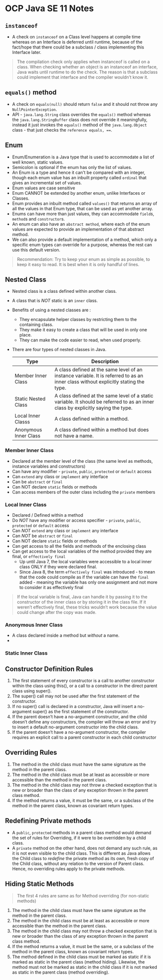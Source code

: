 # OCP Java SE 11 Notes

## `instanceof`

 * A check on `instanceof` on a Class level happens at compile time
   whereas on an Interface is deferred until runtime, because of the
   fact/hope that there could be a subclass / class implementing this
   Interface later.
 > The compilation check only applies when instanceof is called on a class. When checking whether an object is an instanceof an interface, Java waits until runtime to do the
   check. The reason is that a subclass could implement that interface and the compiler
   wouldn’t know it.

## `equals()` method

 * A check on `equals(null)` should return `false` and 
    it should not throw any `NullPointerException`.
 * API - `java.lang.String` class overrides the `equals()` method
    whereas the `java.lang.StringBuffer` class does not override it 
   meaningfully, instead it just invokes the `equals()` method of the 
   `java.lang.Object` class - that just checks the 
   `reference equals, ==`.
   
## Enum

 * Enum/Enumeration is a Java type that is used to accommodate a list of well known, static values. 
 * Semicolon is optional if the enum has only the list of values.
 * An Enum is a type and hence it can't be compared with an integer, though
   each enum value has an inbuilt property called `ordinal` that gives an
   incremental set of values.
 * Enum values are case sensitive
 * Enum CANNOT be extended by another enum, unlike Interfaces or Classes.
 * Enum provides an inbuilt method called `values()` that returns an array of 
   all the values in that Enum type, that can be used as yet another array.
 * Enums can have more than just values, they can accommodate `field`s, 
   `method`s and `constructor`s. 
 * An enum can also have an `abstract method`, where each of the enum values are
   expected to provide an implementation of that abstract method. 
 * We can also provide a default implementation of a method, which only a specific
   enum types can override for a purpose, whereas the rest can use this default version.
   
> Recommendation: Try to keep your enum as simple as possible, to keep it easy to read. 
> It is best when it is only handful of lines.

## Nested Class

 * Nested class is a class defined within another class. 
 * A class that is *NOT* static is an `inner` class.
 * Benefits of using a nested classes are :
     * They encapsulate helper classes by restricting them to the containing class.
     * They make it easy to create a class that will be used in only one place.
     * They can make the code easier to read, when used properly.
 * There are four types of nested classes in Java.
    
    | Type | Description |
    | ---- | ----------- |
    | Member Inner Class | A class defined at the same level of an instance variable. It is referred to as an inner class without explicitly stating the type. | 
    | Static Nested Class | A class defined at the same level of a static variable. It should be referred to as an inner class by explicitly saying the type. |
    | Local Inner Classs | A class defined within a method. |
    | Anonymous Inner Class | A class defined within a method but does not have a name. |

### Member Inner Class

 * Declared at the member level of the class (the same level as methods, instance variables and constructors)
 * Can have any modifier - `private`, `public`, `protected` or `default` access
 * Can `extend` any class or `implement` any interface
 * Can be `abstract` or `final`   
 * Can NOT declare `static` fields or methods   
 * Can access members of the outer class including the `private` members

### Local Inner Class

* Declared / Defined within a method
* Do _NOT_ have any modifier or access specifier - `private`, `public`, `protected` or `default` access
* Can _NOT_ `extend` any class or `implement` any interface
* Can _NOT_ be `abstract` or `final`
* Can NOT declare `static` fields or methods
* Can get access to all the fields and methods of the enclosing class
* Can get access to the local variables of the method provided they are final, or `effectively final`
    * Up until Java 7, the local variables were accessible to a local inner class ONLY if they were declared final.
    * Since Java 8, the term `effectively final` was introduced - to mean that the
      code could compile as if the variable can have the `final` added -
      meaning the variable has only one assignment and not more to consider it as effectively final

> If the local variable is final,  Java can handle it by passing it to the constructor
> of the inner class or by storing it in the class file.
> If it weren’t effectively final, these tricks wouldn’t work because the value could change
after the copy was made.

### Anonymous Inner Class

* A class declared inside a method but *without* a name.
* 

### Static Inner Class

## Constructor Definition Rules

1. The first statement of every constructor is a call to another constructor within the class
   using this(), or a call to a constructor in the direct parent class using super().
2. The super() call may not be used after the first statement of the constructor.
3. If no super() call is declared in a constructor, Java will insert a no-argument super()
   as the first statement of the constructor.
4. If the parent doesn’t have a no-argument constructor, and the child doesn’t define any
   constructors, the compiler will throw an error and try to insert a default no-argument
   constructor into the child class.
5. If the parent doesn’t have a no-argument constructor, the compiler requires an explicit
   call to a parent constructor in each child constructor
   
## Overriding Rules

1. The method in the child class must have the same signature as the method in the parent
   class.
2. The method in the child class must be at least as accessible or more accessible than the
   method in the parent class.
3. The method in the child class may not throw a checked exception that is new or
   broader than the class of any exception thrown in the parent class method.
4. If the method returns a value, it must be the same, or a subclass of the method in the
   parent class, known as covariant return types.
   
## Redefining Private methods

* A `public`, `protected` methods in a parent class method would demand the 
  set of rules for Overriding, if it were to be overridden by a child class.
* A `private` method on the other hand, does not demand any such rule, as it
  is not even visible to the child class. This is different as Java allows the
  Child class to *redefine* the private method as its own, fresh copy of the
  Child class, without any relation to the version of Parent class. Hence, no
  overriding rules apply to the private methods.

## Hiding Static Methods

> The first 4 rules are same as for Method overriding (for non-static methods)

1. The method in the child class must have the same signature as the method in the parent
   class.
2. The method in the child class must be at least as accessible or more accessible than the
   method in the parent class.
3. The method in the child class may not throw a checked exception that is new or
   broader than the class of any exception thrown in the parent class method.
4. If the method returns a value, it must be the same, or a subclass of the method in the
   parent class, known as covariant return types.
5. The method defined in the child class must be marked as static if it is marked as
   static in the parent class (method hiding). Likewise, the method must not be marked
   as static in the child class if it is not marked as static in the parent class (method
   overriding).